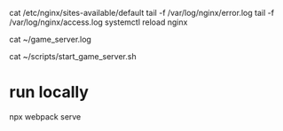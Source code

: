 cat /etc/nginx/sites-available/default
tail -f /var/log/nginx/error.log
tail -f /var/log/nginx/access.log
systemctl reload nginx

cat ~/game_server.log

cat ~/scripts/start_game_server.sh

# run locally
npx webpack serve